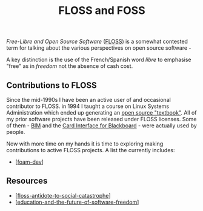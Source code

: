 ﻿---
backlinks:
- title: Sense
  url: /sense/sense.html
- title: Computing
  url: /sense/computing/computing.html
tags:
- computing
- floss
- foss
title: FLOSS and FOSS
type: note
---
_Free-Libre and Open Source Software_  ([FLOSS](https://www.gnu.org/philosophy/floss-and-foss.en.html)) is a somewhat contested term for talking about the various perspectives on open source software - 

A key distinction is the use of the French/Spanish word _libre_ to emphasise "free" as in _freedom_ not the absence of cash cost.

## Contributions to FLOSS

Since the mid-1990s I have been an active user of and occasional contributor to FLOSS. in 1994 I taught a course on Linux Systems Administration which ended up generating an [open source "textbook"](https://djon.es/blog/2008/12/22/an-introduction-to-linux-systems-administration-4th-edition/index.html). All of my prior software projects have been released under FLOSS licenses. Some of them - [BIM](https://djon.es/blog/research/bam-blog-aggregation-management/) and the [Card Interface for Blackboard](https://djon.es/blog/2021/03/12/reflecting-on-the-spread-of-the-card-interface-for-blackboard-learn/index.html) - were actually used by people.

Now with more time on my hands it is time to exploring making contributions to active FLOSS projects. A list the currently includes:

- [[foam-dev]]

## Resources

- [[floss-antidote-to-social-catastrophe]]
- [[education-and-the-future-of-software-freedom]]


[//begin]: # "Autogenerated link references for markdown compatibility"
[foam-dev]: ../Web-development/foam-dev/foam-dev "Explorations in Foam development"
[floss-antidote-to-social-catastrophe]: floss-antidote-to-social-catastrophe "Floss, A Partial Antidote To Social Catastrophe"
[education-and-the-future-of-software-freedom]: ../Paper-Summaries/education-and-the-future-of-software-freedom "Education and the future of software freedom — GNU MediaGoblin"
[//end]: # "Autogenerated link references"